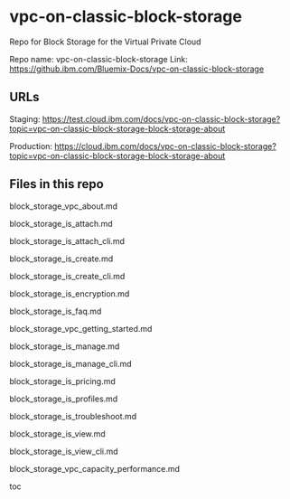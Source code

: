 # vpc-on-classic-block-storage

Repo for Block Storage for the Virtual Private Cloud

Repo name: vpc-on-classic-block-storage
Link: https://github.ibm.com/Bluemix-Docs/vpc-on-classic-block-storage

## URLs

Staging: 
https://test.cloud.ibm.com/docs/vpc-on-classic-block-storage?topic=vpc-on-classic-block-storage-block-storage-about

Production:
https://cloud.ibm.com/docs/vpc-on-classic-block-storage?topic=vpc-on-classic-block-storage-block-storage-about

## Files in this repo

block_storage_vpc_about.md 

block_storage_is_attach.md 

block_storage_is_attach_cli.md 

block_storage_is_create.md 

block_storage_is_create_cli.md 
 
block_storage_is_encryption.md 

block_storage_is_faq.md 

block_storage_vpc_getting_started.md 

block_storage_is_manage.md 

block_storage_is_manage_cli.md 

block_storage_is_pricing.md 

block_storage_is_profiles.md 

block_storage_is_troubleshoot.md 

block_storage_is_view.md 

block_storage_is_view_cli.md 

block_storage_vpc_capacity_performance.md

toc 
